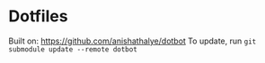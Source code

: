 # Dotfiles

Built on: https://github.com/anishathalye/dotbot
To update, run `git submodule update --remote dotbot`
